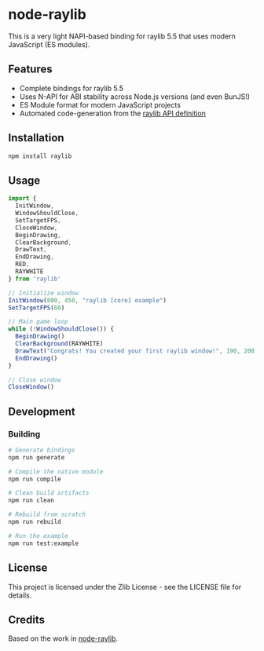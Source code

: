# node-raylib

This is a very light NAPI-based binding for raylib 5.5 that uses modern JavaScript (ES modules).

## Features

- Complete bindings for raylib 5.5
- Uses N-API for ABI stability across Node.js versions (and even BunJS!)
- ES Module format for modern JavaScript projects
- Automated code-generation from the [raylib API definition](https://github.com/RobLoach/raylib-api)

## Installation

```bash
npm install raylib
```

## Usage

```javascript
import {
  InitWindow,
  WindowShouldClose,
  SetTargetFPS,
  CloseWindow,
  BeginDrawing,
  ClearBackground,
  DrawText,
  EndDrawing,
  RED,
  RAYWHITE
} from 'raylib'

// Initialize window
InitWindow(800, 450, "raylib [core] example")
SetTargetFPS(60)

// Main game loop
while (!WindowShouldClose()) {
  BeginDrawing()
  ClearBackground(RAYWHITE)
  DrawText("Congrats! You created your first raylib window!", 190, 200, 20, RED)
  EndDrawing()
}

// Close window
CloseWindow()
```

## Development

### Building

```bash
# Generate bindings
npm run generate

# Compile the native module
npm run compile

# Clean build artifacts
npm run clean

# Rebuild from scratch
npm run rebuild

# Run the example
npm run test:example
```

## License

This project is licensed under the Zlib License - see the LICENSE file for details.

## Credits

Based on the work in [node-raylib](https://github.com/RobLoach/node-raylib).
